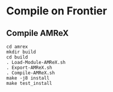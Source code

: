 # Compile on Frontier

## Compile AMReX

```
cd amrex
mkdir build
cd build
. Load-Module-AMReX.sh
. Export-AMReX.sh
. Compile-AMReX.sh
make -j8 install
make test_install
```
